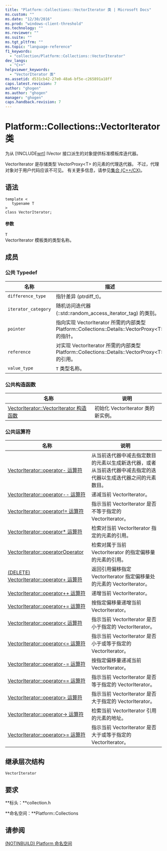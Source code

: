 ```yaml
---
title: "Platform::Collections::VectorIterator 类 | Microsoft Docs"
ms.custom: ""
ms.date: "12/30/2016"
ms.prod: "windows-client-threshold"
ms.technology: ""
ms.reviewer: ""
ms.suite: ""
ms.tgt_pltfrm: ""
ms.topic: "language-reference"
f1_keywords: 
  - "collection/Platform::Collections::VectorIterator"
dev_langs: 
  - "C++"
helpviewer_keywords: 
  - "VectorIterator 类"
ms.assetid: d531cb42-27e0-48a6-bf5e-c265891a18ff
caps.latest.revision: 7
author: "ghogen"
ms.author: "ghogen"
manager: "ghogen"
caps.handback.revision: 7
---
```

# Platform::Collections::VectorIterator 类
为从 [!INCLUDE[wrt](../cppcx/includes/wrt-md.md)] IVector 接口派生的对象提供标准模板库迭代器。  
  
 VectorIterator 是存储类型 VectorProxy\<T\> 的元素的代理迭代器。 不过，代理对象对于用户代码应该不可见。 有关更多信息，请参见[集合 \(C\+\+\/CX\)](../cppcx/collections-c-cx.md)。  
  
## 语法  
  
```  
template <  
   typename T  
>  
class VectorIterator;  
```  
  
#### 参数  
 `T`  
 VectorIterator 模板类的类型名称。  
  
## 成员  
  
### 公共 Typedef  
  
|名称|描述|  
|--------|--------|  
|`difference_type`|指针差异 \(ptrdiff\_t\)。|  
|`iterator_category`|随机访问迭代器 \(::std::random\_access\_iterator\_tag\) 的类别。|  
|`pointer`|指向实现 VectorIterator 所需的内部类型 Platform::Collections::Details::VectorProxy\<T\> 的指针。|  
|`reference`|对实现 VectorIterator 所需的内部类型 Platform::Collections::Details::VectorProxy\<T\> 的引用。|  
|`value_type`|`T` 类型名称。|  
  
### 公共构造函数  
  
|名称|说明|  
|--------|--------|  
|[VectorIterator::VectorIterator 构造函数](../cppcx/vectoriterator-vectoriterator-constructor.md)|初始化 VectorIterator 类的新实例。|  
  
### 公共运算符  
  
|名称|说明|  
|--------|--------|  
|[VectorIterator::operator\- 运算符](../cppcx/vectoriterator-operator-minus-operator.md)|从当前迭代器中减去指定数目的元素以生成新迭代器，或者从当前迭代器中减去指定的迭代器以生成迭代器之间的元素数目。|  
|[VectorIterator::operator\-\- 运算符](../cppcx/vectoriterator-operator-decrement-operator.md)|递减当前 VectorIterator。|  
|[VectorIterator::operator\!\= 运算符](../cppcx/vectoriterator-operator-inequality-operator.md)|指示当前 VectorIterator 是否不等于指定的 VectorIterator。|  
|[VectorIterator::operator\* 运算符](../cppcx/vectoriterator-operator-dereference-operator.md)|检索对当前 VectorIterator 指定的元素的引用。|  
|[VectorIterator::operatorOperator](../cppcx/vectoriterator-operatoroperator.md)|检索对属于当前 VectorIterator 的指定偏移量的元素的引用。|  
|[\(DELETE\) VectorIterator::operator\+ 运算符](http://msdn.microsoft.com/zh-cn/b0b1af2c-e2a8-4876-99dc-7351bfc46ce4)|返回引用偏移指定 VectorIterator 指定偏移量处的元素的 VectorIterator。|  
|[VectorIterator::operator\+\+ 运算符](../cppcx/vectoriterator-operator-increment-operator.md)|递增当前 VectorIterator。|  
|[VectorIterator::operator\+\= 运算符](../cppcx/vectoriterator-operator-plus-assign-operator.md)|按指定偏移量递增当前 VectorIterator。|  
|[VectorIterator::operator\< 运算符](../cppcx/vectoriterator-operator-less-than-operator.md)|指示当前 VectorIterator 是否小于指定的 VectorIterator。|  
|[VectorIterator::operator\<\= 运算符](../cppcx/vectoriterator-operator-less-than-or-equals-operator.md)|指示当前 VectorIterator 是否小于或等于指定的 VectorIterator。|  
|[VectorIterator::operator\-\= 运算符](../cppcx/vectoriterator-operator-subtract-assign-operator.md)|按指定偏移量递减当前 VectorIterator。|  
|[VectorIterator::operator\=\= 运算符](../cppcx/vectoriterator-operator-equality-operator.md)|指示当前 VectorIterator 是否等于指定的 VectorIterator。|  
|[VectorIterator::operator\> 运算符](../cppcx/vectoriterator-operator-greater-than-operator.md)|指示当前 VectorIterator 是否大于指定的 VectorIterator。|  
|[VectorIterator::operator\-\> 运算符](../cppcx/vectoriterator-operator-arrow-operator.md)|检索当前 VectorIterator 引用的元素的地址。|  
|[VectorIterator::operator\>\= 运算符](../cppcx/vectoriterator-operator-greater-than-or-equal-operator.md)|指示当前 VectorIterator 是否大于或等于指定的 VectorIterator。|  
  
## 继承层次结构  
 `VectorIterator`  
  
## 要求  
 **标头：**collection.h  
  
 **命名空间：**Platform::Collections  
  
## 请参阅  
 [\(NOTINBUILD\) Platform 命名空间](http://msdn.microsoft.com/zh-cn/f3ce3eab-028c-4204-ba9f-9ab8af17c8c4)